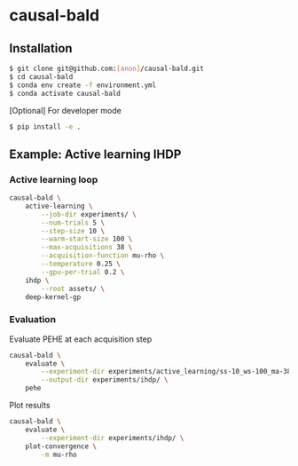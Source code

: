 # causal-bald

## Installation
```.sh
$ git clone git@github.com:[anon]/causal-bald.git
$ cd causal-bald
$ conda env create -f environment.yml
$ conda activate causal-bald
```
[Optional] For developer mode
```.sh
$ pip install -e .
```

## Example: Active learning IHDP
### Active learning loop
```.sh
causal-bald \
    active-learning \
        --job-dir experiments/ \
        --num-trials 5 \
        --step-size 10 \
        --warm-start-size 100 \
        --max-acquisitions 38 \
        --acquisition-function mu-rho \
        --temperature 0.25 \
        --gpu-per-trial 0.2 \
    ihdp \
        --root assets/ \
    deep-kernel-gp
```
### Evaluation
Evaluate PEHE at each acquisition step
```.sh
causal-bald \
    evaluate \
        --experiment-dir experiments/active_learning/ss-10_ws-100_ma-38_af-random_temp-1.0/ihdp/deep_kernel_gp/kernel-Matern32_ip-100-dh-200_do-1_dp-3_ns--1.0_dr-0.1_sn-0.95_lr-0.001_bs-100_ep-1000/ \
        --output-dir experiments/ihdp/ \
    pehe
```
Plot results
```.sh
causal-bald \
    evaluate \
        --experiment-dir experiments/ihdp/ \
    plot-convergence \
        -m mu-rho

```
